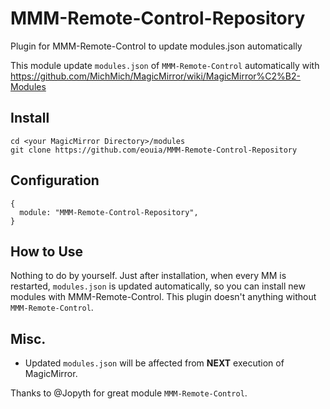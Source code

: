 # MMM-Remote-Control-Repository
Plugin for MMM-Remote-Control to update modules.json automatically

This module update `modules.json` of `MMM-Remote-Control` automatically with https://github.com/MichMich/MagicMirror/wiki/MagicMirror%C2%B2-Modules

## Install
```
cd <your MagicMirror Directory>/modules
git clone https://github.com/eouia/MMM-Remote-Control-Repository
```

## Configuration
```
{
  module: "MMM-Remote-Control-Repository",
}
```

## How to Use
Nothing to do by yourself. Just after installation, when every MM is restarted, `modules.json` is updated automatically, so you can install new modules with MMM-Remote-Control.
This plugin doesn't anything without `MMM-Remote-Control`.

## Misc.
- Updated `modules.json` will be affected from **NEXT** execution of MagicMirror.

Thanks to @Jopyth for great module `MMM-Remote-Control`.
